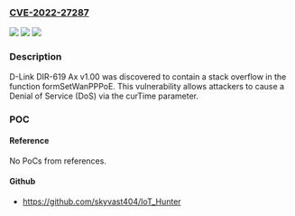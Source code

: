 ### [CVE-2022-27287](https://cve.mitre.org/cgi-bin/cvename.cgi?name=CVE-2022-27287)
![](https://img.shields.io/static/v1?label=Product&message=n%2Fa&color=blue)
![](https://img.shields.io/static/v1?label=Version&message=n%2Fa&color=blue)
![](https://img.shields.io/static/v1?label=Vulnerability&message=n%2Fa&color=brighgreen)

### Description

D-Link DIR-619 Ax v1.00 was discovered to contain a stack overflow in the function formSetWanPPPoE. This vulnerability allows attackers to cause a Denial of Service (DoS) via the curTime parameter.

### POC

#### Reference
No PoCs from references.

#### Github
- https://github.com/skyvast404/IoT_Hunter

